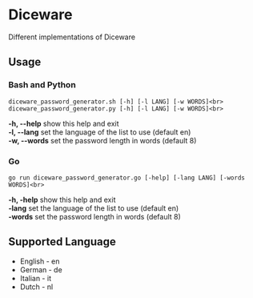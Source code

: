 # Diceware
Different implementations of Diceware
## Usage
### Bash and Python
```
diceware_password_generator.sh [-h] [-l LANG] [-w WORDS]<br>
diceware_password_generator.py [-h] [-l LANG] [-w WORDS]<br>
```

**-h, --help**	  show this help and exit<br>
**-l, --lang**	  set the language of the list to use (default en)<br>
**-w, --words**   set the password length in words (default 8)<br>

### Go
```
go run diceware_password_generator.go [-help] [-lang LANG] [-words WORDS]<br>
```

**-h, -help**	  show this help and exit<br>
**-lang**	  set the language of the list to use (default en)<br>
**-words**   set the password length in words (default 8)<br>

## Supported Language
* English - en
* German - de
* Italian - it
* Dutch - nl

